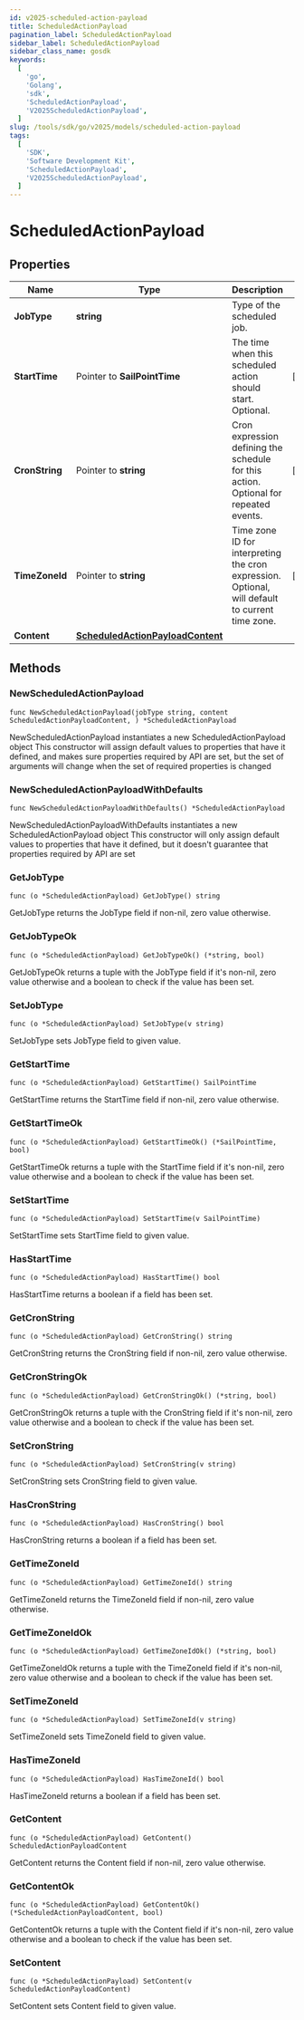 ```yaml
---
id: v2025-scheduled-action-payload
title: ScheduledActionPayload
pagination_label: ScheduledActionPayload
sidebar_label: ScheduledActionPayload
sidebar_class_name: gosdk
keywords:
  [
    'go',
    'Golang',
    'sdk',
    'ScheduledActionPayload',
    'V2025ScheduledActionPayload',
  ]
slug: /tools/sdk/go/v2025/models/scheduled-action-payload
tags:
  [
    'SDK',
    'Software Development Kit',
    'ScheduledActionPayload',
    'V2025ScheduledActionPayload',
  ]
---
```


# ScheduledActionPayload

## Properties

| Name | Type | Description | Notes |
| --- | --- | --- | --- |
| **JobType** | **string** | Type of the scheduled job. |
| **StartTime** | Pointer to **SailPointTime** | The time when this scheduled action should start. Optional. | [optional] |
| **CronString** | Pointer to **string** | Cron expression defining the schedule for this action. Optional for repeated events. | [optional] |
| **TimeZoneId** | Pointer to **string** | Time zone ID for interpreting the cron expression. Optional, will default to current time zone. | [optional] |
| **Content** | [**ScheduledActionPayloadContent**](scheduled-action-payload-content) |  |

## Methods

### NewScheduledActionPayload

`func NewScheduledActionPayload(jobType string, content ScheduledActionPayloadContent, ) *ScheduledActionPayload`

NewScheduledActionPayload instantiates a new ScheduledActionPayload object This constructor will assign default values to properties that have it defined, and makes sure properties required by API are set, but the set of arguments will change when the set of required properties is changed

### NewScheduledActionPayloadWithDefaults

`func NewScheduledActionPayloadWithDefaults() *ScheduledActionPayload`

NewScheduledActionPayloadWithDefaults instantiates a new ScheduledActionPayload object This constructor will only assign default values to properties that have it defined, but it doesn't guarantee that properties required by API are set

### GetJobType

`func (o *ScheduledActionPayload) GetJobType() string`

GetJobType returns the JobType field if non-nil, zero value otherwise.

### GetJobTypeOk

`func (o *ScheduledActionPayload) GetJobTypeOk() (*string, bool)`

GetJobTypeOk returns a tuple with the JobType field if it's non-nil, zero value otherwise and a boolean to check if the value has been set.

### SetJobType

`func (o *ScheduledActionPayload) SetJobType(v string)`

SetJobType sets JobType field to given value.

### GetStartTime

`func (o *ScheduledActionPayload) GetStartTime() SailPointTime`

GetStartTime returns the StartTime field if non-nil, zero value otherwise.

### GetStartTimeOk

`func (o *ScheduledActionPayload) GetStartTimeOk() (*SailPointTime, bool)`

GetStartTimeOk returns a tuple with the StartTime field if it's non-nil, zero value otherwise and a boolean to check if the value has been set.

### SetStartTime

`func (o *ScheduledActionPayload) SetStartTime(v SailPointTime)`

SetStartTime sets StartTime field to given value.

### HasStartTime

`func (o *ScheduledActionPayload) HasStartTime() bool`

HasStartTime returns a boolean if a field has been set.

### GetCronString

`func (o *ScheduledActionPayload) GetCronString() string`

GetCronString returns the CronString field if non-nil, zero value otherwise.

### GetCronStringOk

`func (o *ScheduledActionPayload) GetCronStringOk() (*string, bool)`

GetCronStringOk returns a tuple with the CronString field if it's non-nil, zero value otherwise and a boolean to check if the value has been set.

### SetCronString

`func (o *ScheduledActionPayload) SetCronString(v string)`

SetCronString sets CronString field to given value.

### HasCronString

`func (o *ScheduledActionPayload) HasCronString() bool`

HasCronString returns a boolean if a field has been set.

### GetTimeZoneId

`func (o *ScheduledActionPayload) GetTimeZoneId() string`

GetTimeZoneId returns the TimeZoneId field if non-nil, zero value otherwise.

### GetTimeZoneIdOk

`func (o *ScheduledActionPayload) GetTimeZoneIdOk() (*string, bool)`

GetTimeZoneIdOk returns a tuple with the TimeZoneId field if it's non-nil, zero value otherwise and a boolean to check if the value has been set.

### SetTimeZoneId

`func (o *ScheduledActionPayload) SetTimeZoneId(v string)`

SetTimeZoneId sets TimeZoneId field to given value.

### HasTimeZoneId

`func (o *ScheduledActionPayload) HasTimeZoneId() bool`

HasTimeZoneId returns a boolean if a field has been set.

### GetContent

`func (o *ScheduledActionPayload) GetContent() ScheduledActionPayloadContent`

GetContent returns the Content field if non-nil, zero value otherwise.

### GetContentOk

`func (o *ScheduledActionPayload) GetContentOk() (*ScheduledActionPayloadContent, bool)`

GetContentOk returns a tuple with the Content field if it's non-nil, zero value otherwise and a boolean to check if the value has been set.

### SetContent

`func (o *ScheduledActionPayload) SetContent(v ScheduledActionPayloadContent)`

SetContent sets Content field to given value.
